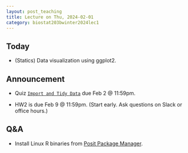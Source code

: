 ```yaml
---
layout: post_teaching
title: Lecture on Thu, 2024-02-01
category: biostat203bwinter2024lec1
---
```


## Today

* (Statics) Data visualization using ggplot2.

## Announcement

* Quiz [`Import and Tidy Data`](https://bruinlearn.ucla.edu/courses/176236/quizzes/1005857) due Feb 2 @ 11:59pm.

* HW2 is due Feb 9 @ 11:59pm. (Start early. Ask questions on Slack or office hours.)

## Q&A

* Install Linux R binaries from [Posit Package Manager](https://packagemanager.posit.co/client/#/repos/cran/setup).
